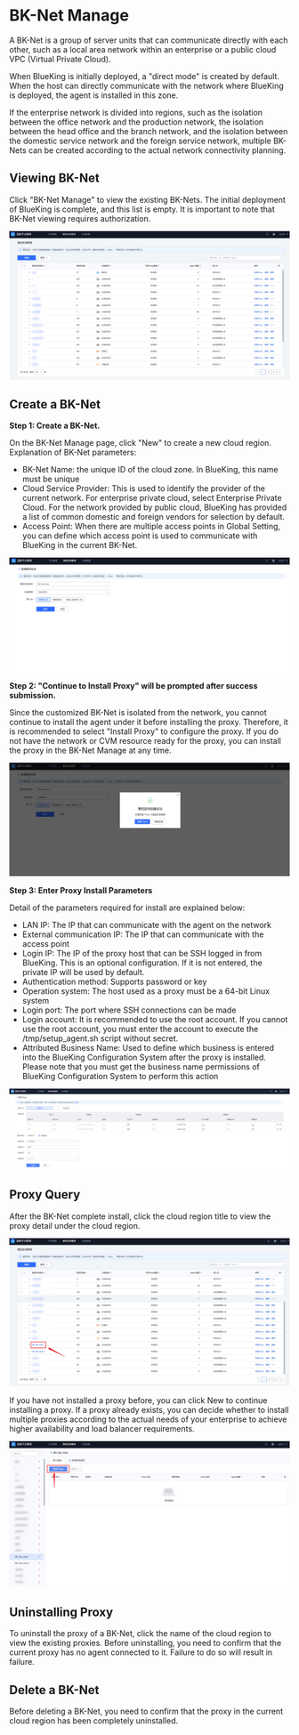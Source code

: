 # BK-Net Manage 

A BK-Net is a group of server units that can communicate directly with each other, such as a local area network within an enterprise or a public cloud VPC (Virtual Private Cloud). 

When BlueKing is initially deployed, a "direct mode" is created by default. When the host can directly communicate with the network where BlueKing is deployed, the agent is installed in this zone. 

If the enterprise network is divided into regions, such as the isolation between the office network and the production network, the isolation between the head office and the branch network, and the isolation between the domestic service network and the foreign service network, multiple BK-Nets can be created according to the actual network connectivity planning. 

## Viewing BK-Net 

Click "BK-Net Manage" to view the existing BK-Nets. The initial deployment of BlueKing is complete, and this list is empty. It is important to note that BK-Net viewing requires authorization.

![](assets/16896701899232.jpg)


## Create a BK-Net 

**Step 1: Create a BK-Net.** 

On the BK-Net Manage page, click "New" to create a new cloud region. Explanation of BK-Net parameters: 
- BK-Net Name: the unique ID of the cloud zone. In BlueKing, this name must be unique 
- Cloud Service Provider: This is used to identify the provider of the current network. For enterprise private cloud, select Enterprise Private Cloud. For the network provided by public cloud, BlueKing has provided a list of common domestic and foreign vendors for selection by default. 
- Access Point: When there are multiple access points in Global Setting, you can define which access point is used to communicate with BlueKing in the current BK-Net. 

![](assets/16896702340291.jpg)

**Step 2: "Continue to Install Proxy" will be prompted after success submission.** 

Since the customized BK-Net is isolated from the network, you cannot continue to install the agent under it before installing the proxy. Therefore, it is recommended to select "Install Proxy" to configure the proxy. 
If you do not have the network or CVM resource ready for the proxy, you can install the proxy in the BK-Net Manage at any time. 

![](assets/16896702791137.jpg)

**Step 3: Enter Proxy Install Parameters**

Detail of the parameters required for install are explained below: 

- LAN IP: The IP that can communicate with the agent on the network 
- External communication IP: The IP that can communicate with the access point 
- Login IP: The IP of the proxy host that can be SSH logged in from BlueKing. This is an optional configuration. If it is not entered, the private IP will be used by default. 
- Authentication method: Supports password or key 
- Operation system: The host used as a proxy must be a 64-bit Linux system 
- Login port: The port where SSH connections can be made 
- Login account: It is recommended to use the root account. If you cannot use the root account, you must enter the account to execute the /tmp/setup_agent.sh script without secret. 
- Attributed Business Name: Used to define which business is entered into the BlueKing Configuration System after the proxy is installed. Please note that you must get the business name permissions of BlueKing Configuration System to perform this action 

![](assets/16896703111353.jpg)


## Proxy Query 

After the BK-Net complete install, click the cloud region title to view the proxy detail under the cloud region.

![](assets/16896704371081.jpg)


If you have not installed a proxy before, you can click New to continue installing a proxy. 
If a proxy already exists, you can decide whether to install multiple proxies according to the actual needs of your enterprise to achieve higher availability and load balancer requirements. 

![](assets/16896704758555.jpg)


## Uninstalling Proxy 

To uninstall the proxy of a BK-Net, click the name of the cloud region to view the existing proxies. 
Before uninstalling, you need to confirm that the current proxy has no agent connected to it. Failure to do so will result in failure. 

## Delete a BK-Net 

Before deleting a BK-Net, you need to confirm that the proxy in the current cloud region has been completely uninstalled.
